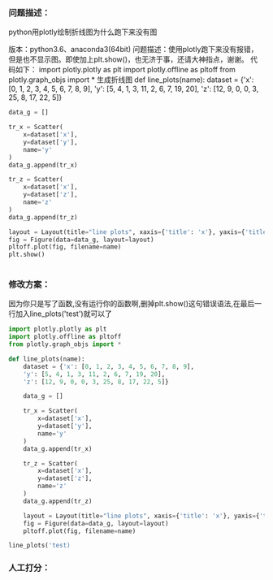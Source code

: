 ### 问题描述：
<p>python用plotly绘制折线图为什么跑下来没有图</p>
版本：python3.6、anaconda3(64bit)
问题描述：使用plotly跑下来没有报错，但是也不显示图。即使加上plt.show()，也无济于事，还请大神指点，谢谢。
代码如下：
import plotly.plotly as plt
import plotly.offline as pltoff
from plotly.graph_objs import *
生成折线图
def line_plots(name):
    dataset = {'x': [0, 1, 2, 3, 4, 5, 6, 7, 8, 9],
               'y': [5, 4, 1, 3, 11, 2, 6, 7, 19, 20],
               'z': [12, 9, 0, 0, 3, 25, 8, 17, 22, 5]}

```python
data_g = []

tr_x = Scatter(
    x=dataset['x'],
    y=dataset['y'],
    name='y'
)
data_g.append(tr_x)

tr_z = Scatter(
    x=dataset['x'],
    y=dataset['z'],
    name='z'
)
data_g.append(tr_z)

layout = Layout(title="line plots", xaxis={'title': 'x'}, yaxis={'title': 'value'})
fig = Figure(data=data_g, layout=layout)
pltoff.plot(fig, filename=name)
plt.show()
 
```

### 修改方案：
因为你只是写了函数,没有运行你的函数啊,删掉plt.show()这句错误语法,在最后一行加入line_plots('test')就可以了

```python
import plotly.plotly as plt
import plotly.offline as pltoff
from plotly.graph_objs import *

def line_plots(name):
    dataset = {'x': [0, 1, 2, 3, 4, 5, 6, 7, 8, 9],
    'y': [5, 4, 1, 3, 11, 2, 6, 7, 19, 20],
    'z': [12, 9, 0, 0, 3, 25, 8, 17, 22, 5]}

    data_g = []

    tr_x = Scatter(
        x=dataset['x'],
        y=dataset['y'],
        name='y'
    )
    data_g.append(tr_x)

    tr_z = Scatter(
        x=dataset['x'],
        y=dataset['z'],
        name='z'
    )
    data_g.append(tr_z)

    layout = Layout(title="line plots", xaxis={'title': 'x'}, yaxis={'title': 'value'})
    fig = Figure(data=data_g, layout=layout)
    pltoff.plot(fig, filename=name)

line_plots('test)


```

### 人工打分：
